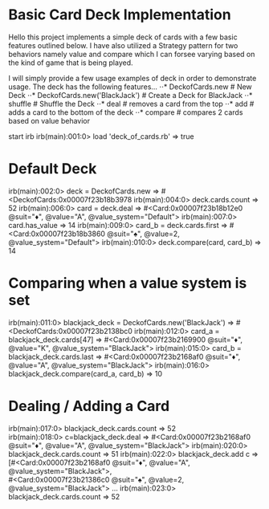 # Basic Card Deck Implementation

Hello this project implements a simple deck of cards with a few basic features outlined below. I have also utilized a Strategy pattern for two behaviors namely value and compare which I can forsee varying based on the kind of game that is being played.

I will simply provide a few usage examples of deck in order to demonstrate usage.
The deck has the following features...
    ⋅⋅* DeckofCards.new                   # New Deck
    ⋅⋅* DeckofCards.new('BlackJack')      # Create a Deck for BlackJack
    ⋅⋅* shuffle                           # Shuffle the Deck
    ⋅⋅* deal                              # removes a card from the top
    ⋅⋅* add                               # adds a card to the bottom of the deck
    ⋅⋅* compare                           # compares 2 cards based on value behavior

start irb
irb(main):001:0> load 'deck_of_cards.rb'
=> true

# Default Deck
irb(main):002:0> deck = DeckofCards.new
=> 
#<DeckofCards:0x00007f23b18b3978
irb(main):004:0> deck.cards.count
=> 52
irb(main):006:0> card = deck.deal
=> #<Card:0x00007f23b18b12e0 @suit="♦", @value="A", @value_system="Default">
irb(main):007:0> card.has_value
=> 14
irb(main):009:0> card_b = deck.cards.first
=> #<Card:0x00007f23b18b3860 @suit="♠", @value=2, @value_system="Default">
irb(main):010:0> deck.compare(card, card_b)
=> 14

# Comparing when a value system is set
irb(main):011:0> blackjack_deck = DeckofCards.new('BlackJack')
=> 
#<DeckofCards:0x00007f23b2138bc0
irb(main):012:0> card_a = blackjack_deck.cards[47]
=> #<Card:0x00007f23b2169900 @suit="♦", @value="K", @value_system="BlackJack">
irb(main):015:0> card_b = blackjack_deck.cards.last
=> #<Card:0x00007f23b2168af0 @suit="♦", @value="A", @value_system="BlackJack">
irb(main):016:0> blackjack_deck.compare(card_a, card_b)
=> 10

# Dealing / Adding a Card
irb(main):017:0> blackjack_deck.cards.count
=> 52                                                                                             
irb(main):018:0> c=blackjack_deck.deal
=> #<Card:0x00007f23b2168af0 @suit="♦", @value="A", @value_system="BlackJack">
irb(main):020:0> blackjack_deck.cards.count
=> 51
irb(main):022:0> blackjack_deck.add c
=> 
[#<Card:0x00007f23b2168af0 @suit="♦", @value="A", @value_system="BlackJack">,             
 #<Card:0x00007f23b21386c0 @suit="♠", @value=2, @value_system="BlackJack"> ...
irb(main):023:0> blackjack_deck.cards.count
=> 52



